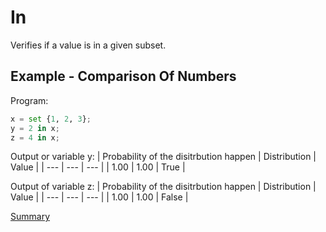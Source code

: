 # In

Verifies if a value is in a given subset.

## Example - Comparison Of Numbers

Program:
```python
x = set {1, 2, 3};
y = 2 in x;
z = 4 in x;
```

Output or variable y:
| Probability of the disitrbution happen | Distribution | Value | 
| --- | --- | --- |
| 1.00 | 1.00 | True |

Output of variable z:
| Probability of the disitrbution happen | Distribution | Value | 
| --- | --- | --- |
| 1.00 | 1.00 | False |

[Summary](https://github.com/gleisonsdm/Kuifje-Documentation)
